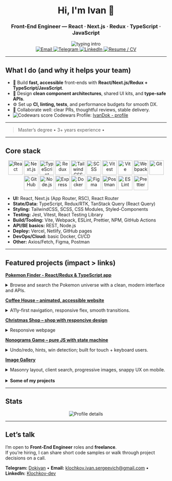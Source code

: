 <div align="center">

# Hi, I'm Ivan 🌴

### Front-End Engineer — React · Next.js · Redux · TypeScript · JavaScript

<img src="https://readme-typing-svg.demolab.com?font=Inter&weight=700&size=18&pause=1200&color=8B5CF6&center=true&vCenter=true&width=720&lines=I+ship+fast%2C+accessible%2C+type-safe+UIs;Clean+architecture+%7C+Great+DX+%7C+Performance;Open+to+Front-End+roles+and+freelance" alt="typing intro"/>

<br/>

<a href="mailto:klochkov.ivan.sergeevich@gmail.com">
  <img alt="Email" src="https://img.shields.io/badge/Email-8B5CF6?style=for-the-badge&logo=gmail&logoColor=white">
</a>
<a href="https://t.me/Dokivan">
  <img alt="Telegram" src="https://img.shields.io/badge/Telegram-8B5CF6?style=for-the-badge&logo=telegram&logoColor=white">
</a>
<a href="https://www.linkedin.com/in/klochkov-dev/">
  <img alt="LinkedIn" src="https://img.shields.io/badge/LinkedIn-8B5CF6?style=for-the-badge&logo=linkedin&logoColor=white">
</a>
<a href="https://ivandok13.github.io/rsschool-cv/cv">
  <img alt="Resume / CV" src="https://img.shields.io/badge/Resume/CV-8B5CF6?style=for-the-badge&logo=read.cv&logoColor=white">
</a>

</div>

---

## What I do (and why it helps your team)

- 🚀 Build **fast, accessible** front-ends with **React/Next.js/Redux + TypeScript/JavaScript**.
- 🧩 Design **clean component architectures**, shared UI kits, and **type-safe APIs**.
- ⚙️ Set up **CI, linting, tests**, and performance budgets for smooth DX.
- 🤝 Collaborate well: clear PRs, thoughtful reviews, stable delivery.
- <img src="https://www.codewars.com/users/rsschool_5bb3f79998ed1d87/badges/micro" alt="Codewars score"/> Codewars Profile: [IvanDok - profile](https://www.codewars.com/users/rsschool_5bb3f79998ed1d87)

---

> Master’s degree • 3+ years experience •

---

## Core stack

<p align="center">
  <a href="https://react.dev/"><img src="https://skillicons.dev/icons?i=react" title="React" width="45"/></a>
  <a href="https://nextjs.org/"><img src="https://skillicons.dev/icons?i=nextjs" title="Next.js" width="45"/></a>
  <a href="https://www.typescriptlang.org/"><img src="https://skillicons.dev/icons?i=ts" title="TypeScript" width="45"/></a>
  <a href="https://redux.js.org/"><img src="https://skillicons.dev/icons?i=redux" title="Redux" width="45"/></a>
  <a href="https://tailwindcss.com/"><img src="https://skillicons.dev/icons?i=tailwind" title="TailwindCSS" width="45"/></a>
  <a href="https://sass-lang.com/"><img src="https://skillicons.dev/icons?i=scss" title="SCSS" width="45"/></a>
  <a href="https://vitest.dev/"><img src="https://skillicons.dev/icons?i=vitest" title="Vitest" width="45"/></a>
  <a href="https://vitejs.dev/"><img src="https://skillicons.dev/icons?i=vite" title="Vite" width="45"/></a>
  <a href="https://webpack.js.org/"><img src="https://skillicons.dev/icons?i=webpack" title="Webpack" width="45"/></a>
  <a href="https://git-scm.com/"><img src="https://skillicons.dev/icons?i=git" title="Git" width="45"/></a>
  <a href="https://github.com/"><img src="https://skillicons.dev/icons?i=github" title="GitHub" width="45"/></a>
  <a href="https://nodejs.org/"><img src="https://skillicons.dev/icons?i=nodejs" title="Node.js" width="45"/></a>
  <a href="https://expressjs.com/"><img src="https://skillicons.dev/icons?i=express" title="Express" width="45"/></a>
  <a href="https://www.docker.com/"><img src="https://skillicons.dev/icons?i=docker" title="Docker" width="45"/></a>
  <a href="https://figma.com/"><img src="https://skillicons.dev/icons?i=figma" title="Figma" width="45"/></a>
  <a href="https://www.postman.com/"><img src="https://skillicons.dev/icons?i=postman" title="Postman" width="45"/></a>
	<a href="https://eslint.org/"><img src="https://skillicons.dev/icons?i=eslint" title="ESLint" width="45"/></a>
  <a href="https://prettier.io/"><img src="https://skillicons.dev/icons?i=prettier" title="Prettier" width="45"/></a>
</p>

- **UI:** React, Next.js (App Router, RSC), React Router
- **State/Data:** TypeScript, Redux/RTK, TanStack Query (React Query)
- **Styling:** TailwindCSS, SCSS, CSS Modules, Styled-Components
- **Testing:** Jest, Vitest, React Testing Library
- **Build/Tooling:** Vite, Webpack, ESLint, Prettier, NPM, GitHub Actions
- **API/BE basics:** REST, Node.js
- **Deploy:** Vercel, Netlify, GitHub pages
- **DevOps/Cloud:** basic Docker, CI/CD
- **Other:** Axios/Fetch, Figma, Postman

---

## Featured projects (impact > links)

**[Pokemon Finder - React/Redux & TypeScript app](https://ivandok13.github.io/react-ts-app)**<details> <summary>Browse and search the Pokemon universe with a clean, modern interface and APIs.</summary>

- A modern, responsive web application built with React and TypeScript that allows users to browse and search through the extensive Pokemon universe. It features a clean, intuitive interface with dynamic filtering and pagination for a seamless user experience.

</details>

**[Coffee House – animated, accessible website](https://rolling-scopes-school.github.io/ivandok13-JSFE2023Q4/coffee-house/pages/main/)** <details>

<summary>A11y-first navigation, responsive flex, smooth transitions.</summary>

- An A11y-first website designed with a strong focus on semantic HTML, keyboard navigation, and screen reader compatibility. It showcases a elegant, responsive layout using Flexbox, enhanced with smooth scroll-based animations and transitions for a polished and inclusive user experience.

</details>

**[Christmas Shop – shop with responcive design](https://rolling-scopes-school.github.io/ivandok13-JSFE2024Q4/christmas-shop/pages/home/)** <details>

<summary>Responsive webpage</summary>

- A fully responsive, festive-themed product page built with a desctop-first approach. It demonstrates modern CSS techniques including Flexbox for a fluid layout that provides an optimal shopping experience across all device screen sizes.

</details>

**[Nonograms Game – pure JS with state machine](https://rolling-scopes-school.github.io/ivandok13-JSFE2023Q4/nonograms/)** <details><summary>Undo/redo, hints, win detection; built for touch + keyboard users.</summary>

- A feature-rich, logic-based puzzle game implemented in pure JavaScript. The architecture is built around a custom state machine, enabling complex features like unlimited undo/redo, smart hint systems, and efficient win-state detection. Designed for universal access with full support for both touch interfaces and keyboard controls.

</details>

**[Image Gallery](https://rolling-scopes-school.github.io/ivandok13-JSFEPRESCHOOL2023Q2/image-galery/)** <details><summary>Masonry layout, client search, progressive images, snappy UX on mobile.</summary>

- A high-performance image gallery that implements a dynamic masonry layout for optimal use of screen space. It includes client-side instant search and filtering. The gallery is optimized for speed with progressive image loading techniques, ensuring a snappy and engaging user experience, especially on mobile devices.

</details>

<br>

<details>
<summary><b>Some of my projects</b></summary>


1. [Pokemon Finder](https://ivandok13.github.io/react-ts-app/)
2. [Coffe-house](https://rolling-scopes-school.github.io/ivandok13-JSFE2023Q4/coffee-house/pages/main/)
3. [Image-gallery](https://rolling-scopes-school.github.io/ivandok13-JSFEPRESCHOOL2023Q2/image-galery/)
4. [Nonograms-game](https://rolling-scopes-school.github.io/ivandok13-JSFE2023Q4/nonograms/)
5. [Video Player](https://rolling-scopes-school.github.io/ivandok13-JSFEPRESCHOOL2023Q2/custom-video/)
6. [Library](https://rolling-scopes-school.github.io/ivandok13-JSFEPRESCHOOL2023Q2/library/)
7. [Traveling-site](https://ivandok13.github.io/traveling-site/)
8. [Hangman-game](https://rolling-scopes-school.github.io/ivandok13-JSFE2023Q4/)
9. [Christmas-shop](https://rolling-scopes-school.github.io/ivandok13-JSFE2024Q4/christmas-shop/pages/home/)
</details>

---

## Stats

<div align="center">
  <img alt="Profile details" src="https://github-profile-summary-cards.vercel.app/api/cards/profile-details?username=IvanDok13&theme=tokyonight"/>
</div>

---

## Let’s talk

I’m open to **Front-End Engineer** roles and **freelance**.  
If you’re hiring, I can share short code samples or walk through project decisions on a call.

**Telegram:** [Dokivan](https://t.me/Dokivan) • **Email:** [klochkov.ivan.sergeevich@gmail.com](mailto:klochkov.ivan.sergeevich@gmail.com) • **LinkedIn:** [Klochkov-dev](https://www.linkedin.com/in/klochkov-dev/)
